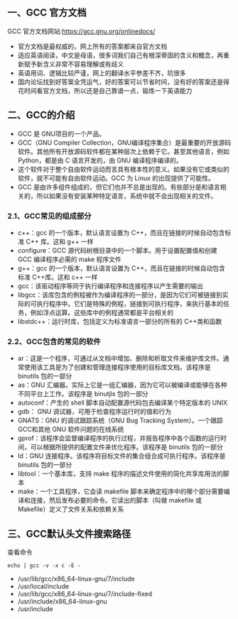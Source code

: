 ## 一、GCC 官方文档
GCC 官方文档网站:https://gcc.gnu.org/onlinedocs/

+ 官方文档是最权威的，网上所有的答案都来自官方文档
+ 适应英语阅读，中文是母语，很多词我们自己有根深蒂固的含义和概念，再重新赋予新含义非常不容易理解或有歧义
+ 英语用词、逻辑比较严谨，网上的翻译水平参差不齐，坑很多
+ 国内论坛找到好答案全凭运气，好的答案可以节省时间，没有好的答案还是得花时间看官方文档，所以还是自己靠谱一点，锻炼一下英语能力

## 二、GCC的介绍
+ GCC 是 GNU项目的一个产品。
+ GCC（GNU Compiler Collection，GNU编译程序集合）是最重要的开放源码软件。其他所有开放源码软件都在某种层次上依赖于它。甚至其他语言，例如 Python，都是由 C 语言开发的，由 GNU 编译程序编译的。
+ 这个软件对于整个自由软件运动而言具有根本性的意义。如果没有它或类似的软件，就不可能有自由软件运动。GCC 为 Linux 的出现提供了可能性。
+ GCC 是由许多组件组成的，但它们也并不总是出现的。有些部分是和语言相关的，所以如果没有安装某种特定语言，系统中就不会出现相关的文件。

### 2.1、GCC常见的组成部分
+ c++：gcc 的一个版本，默认语言设置为 C++，而且在链接的时候自动包含标准 C++ 库。这和 g++ 一样     
+ configure：GCC 源代码树根目录中的一个脚本。用于设置配置值和创建 GCC 编译程序必需的 make 程序文件
+ g++：gcc 的一个版本，默认语言设置为 C++，而且在链接的时候自动包含标准 C++库。这和 c++ 一样
+ gcc：该驱动程序等同于执行编译程序和连接程序以产生需要的输出
+ libgcc：该库包含的例程被作为编译程序的一部分，是因为它们可被链接到实际的可执行程序中。它们是特殊的例程，链接到可执行程序，来执行基本的任务，例如浮点运算。这些库中的例程通常都是平台相关的
+ libstdc++：运行时库，包括定义为标准语言一部分的所有的 C++类和函数

### 2.2、GCC包含的常见的软件
+ ar：这是一个程序，可通过从文档中增加、删除和析取文件来维护库文件。通常使用该工具是为了创建和管理连接程序使用的目标库文档。该程序是 binutils 包的一部分
+ as：GNU 汇编器。实际上它是一组汇编器，因为它可以被编译或能够在各种不同平台上工作。该程序是 binutjls 包的一部分
+ autoconf：产生的 shell 脚本自动配置源代码包去编译某个特定版本的 UNIX
+ gdb： GNU 调试器，可用于检查程序运行时的值和行为
+ GNATS：GNU 的调试跟踪系统（GNU Bug Tracking System）。一个跟踪 GCC和其他 GNU 软件问题的在线系统
+ gprof：该程序会监督编译程序的执行过程，并报告程序中各个函数的运行时间，可以根据所提供的配置文件来优化程序。该程序是 binutils 包的一部分
+ ld：GNU 连接程序。该程序将目标文件的集合组合成可执行程序。该程序是 binutils 包的一部分
+ libtool：一个基本库，支持 make 程序的描述文件使用的简化共享库用法的脚本
+ make：一个工具程序，它会读 makefile 脚本来确定程序中的哪个部分需要编译和连接，然后发布必要的命令。它读出的脚本（叫做 makefile 或 Makefile）定义了文件关系和依赖关系

## 三、GCC默认头文件搜索路径
查看命令
```shell
echo | gcc -v -x c -E -
```

+ /usr/lib/gcc/x86_64-linux-gnu/7/include
+ /usr/local/include
+ /usr/lib/gcc/x86_64-linux-gnu/7/include-fixed
+ /usr/include/x86_64-linux-gnu
+ /usr/include